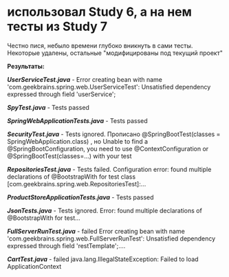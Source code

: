 # использовал Study 6, а на нем тесты из Study 7
Честно пися, небыло времени глубоко вникнуть в сами тесты. Некоторые удалены, остальные "модифицированы под текущий проект"


**Результаты:**

***UserServiceTest.java***  - Error creating bean with name 'com.geekbrains.spring.web.UserServiceTest': Unsatisfied dependency expressed through field 'userService';

***SpyTest.java***  - Tests passed

***SpringWebApplicationTests.java***  - Tests passed

***SecurityTest.java*** - Tests ignored. Прописано @SpringBootTest(classes = SpringWebApplication.class) , но  Unable to find a @SpringBootConfiguration, you need to use @ContextConfiguration or @SpringBootTest(classes=...) with your test

***RepositoriesTest.java*** - Tests failed. Configuration error: found multiple declarations of @BootstrapWith for test class [com.geekbrains.spring.web.RepositoriesTest]:...

***ProductStoreApplicationTests.java***  - Tests passed

***JsonTests.java***  - Tests ignored. Error: found multiple declarations of @BootstrapWith for test...

***FullServerRunTest.java***  - failed Error creating bean with name 'com.geekbrains.spring.web.FullServerRunTest': Unsatisfied dependency expressed through field 'restTemplate';....

***CartTest.java*** - failed java.lang.IllegalStateException: Failed to load ApplicationContext
